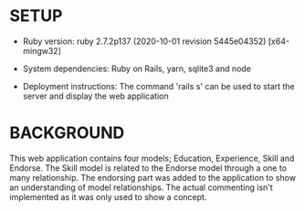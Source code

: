 # SETUP

* Ruby version: ruby 2.7.2p137 (2020-10-01 revision 5445e04352) [x64-mingw32]

* System dependencies: Ruby on Rails, yarn, sqlite3 and node

* Deployment instructions: The command 'rails s' can be used to start the server and display the web application

# BACKGROUND
This web application contains four models; Education, Experience, Skill and Endorse. The Skill model is related to the Endorse model through a one to many relationship. The endorsing part was added to the application to show an understanding of model relationships. The actual commenting isn't implemented as it was only used to show a concept.